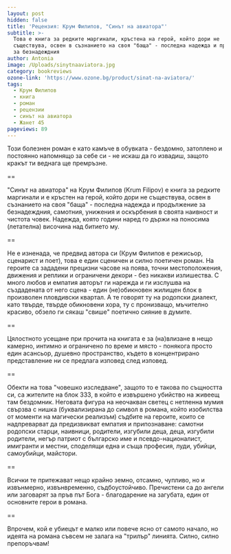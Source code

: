 ```yaml
---
layout: post
hidden: false
title: 'Рецензия: Крум Филипов, "Синът на авиатора"'
subtitle: >-
  Това е книга за редките маргинали, кръстена на герой, който дори не
  съществува, освен в съзнанието на своя "баща" - последна надежда и продължение
  за безнадеждния
author: Antonia
image: /Uploads/sinytnaaviatora.jpg
category: bookreviews
ozone-link: 'https://www.ozone.bg/product/sinat-na-aviatora/'
tags:
  - Крум Филипов
  - книга
  - роман
  - рецензии
  - синът на авиатора
  - Жанет 45
pageviews: 89
---
```

Този болезнен роман е като камъче в обувката - бездомно, затоплено и постоянно напомнящо за себе си - не искаш да го извадиш, защото кракът ти веднага ще премръзне. 

\==

"Синът на авиатора" на Крум Филипов (Krum Filipov) е книга за редките маргинали и е кръстен на герой, който дори не съществува, освен в съзнанието на своя "баща" - последна надежда и продължение за безнадеждния, самотния, унижения и оскърбения в своята наивност и чистота човек. Надежда, която години наред го държи на поносима (летателна) височина над битието му.

\==

Не е изненада, че предвид автора си (Крум Филипов e режисьор, сценарист и поет), това е един сценичен и силно поетичен роман. На героите са зададени прецизни часове на поява, точни местоположения, движения и реплики и ограничени декори - без никакви излишества. С много любов и емпатия авторът ги нарежда и ги изслушва на създадената от него сцена - един (не)обикновен жилищен блок в произволен пловдивски квартал. А те говорят ту на родопски диалект, като твърде, твърде обикновени хора, ту с пронизващо, мъчително красиво, обзело ги сякаш "свише" поетично сияние в думите.

\==

Цялостното усещане при прочита на книгата е за (на)влизане в нещо камерно, интимно и ограничено по време и място - понякога просто един асансьор, душевно пространство, където в концентрирано представление ни се предлага изповед след изповед.

\==

Обекти на това "човешко изследване", защото то е такова по същността си, са жителите на блок 333, в който е извършено убийство на живеещ там бездомник. Неговата фигура на неочакван светец с нетленна мумия свързва с нишка (буквализирана до символ в романа, който изобилства от моменти на магически реализъм) съдбите на героите, които се надпреварват да предизвикват емпатия и припознаване: самотни родопски старци, наивници, родители, изгубили деца, деца, изгубили родители, негър патриот с българско име и псевдо-националист, имигранти и местни, споделящи една и съща професия, луди, убийци, самоубийци, майстори. 

\==

Всички те притежават нещо крайно земно, отсамно, чупливо, но и извънмерно, извънвременно, съдбоустойчиво. Пречистени са до ангели или заговарят за пръв път Бога - благодарение на загубата, един от основните герои в романа.

\==

Впрочем, кой е убиецът е малко или повече ясно от самото начало, но идеята на романа съвсем не залага на "трилър" линията. Силно, силно препоръчвам!
